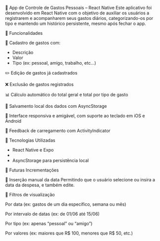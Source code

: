 💸 App de Controle de Gastos Pessoais – React Native
Este aplicativo foi desenvolvido em React Native com o objetivo de auxiliar os usuários a registrarem e acompanharem seus gastos diários, categorizando-os por tipo e mantendo um histórico persistente, mesmo após fechar o app.

🚀 Funcionalidades

📌 Cadastro de gastos com:

- Descrição
- Valor
 - Tipo (ex: pessoal, amigo, trabalho, etc...)

✏️ Edição de gastos já cadastrados

❌ Exclusão de gastos registrados

📊 Cálculo automático do total geral e total por tipo de gasto

💾 Salvamento local dos dados com AsyncStorage

📱 Interface responsiva e amigável, com suporte ao teclado em iOS e Android

🔄 Feedback de carregamento com ActivityIndicator

🧠 Tecnologias Utilizadas

- React Native e Expo
- 
- AsyncStorage para persistência local

🔮 Futuras Incrementações

📆 Inserção manual da data
Permitindo que o usuário selecione ou insira a data da despesa, e também edite.

🧭 Filtros de visualização

Por data (ex: gastos de um dia específico, semana ou mês)

Por intervalo de datas (ex: de 01/06 até 15/06)

Por tipo (ex: apenas “pessoal” ou “amigo”)

Por valores (ex: maiores que R$ 100, menores que R$ 50, etc.)
